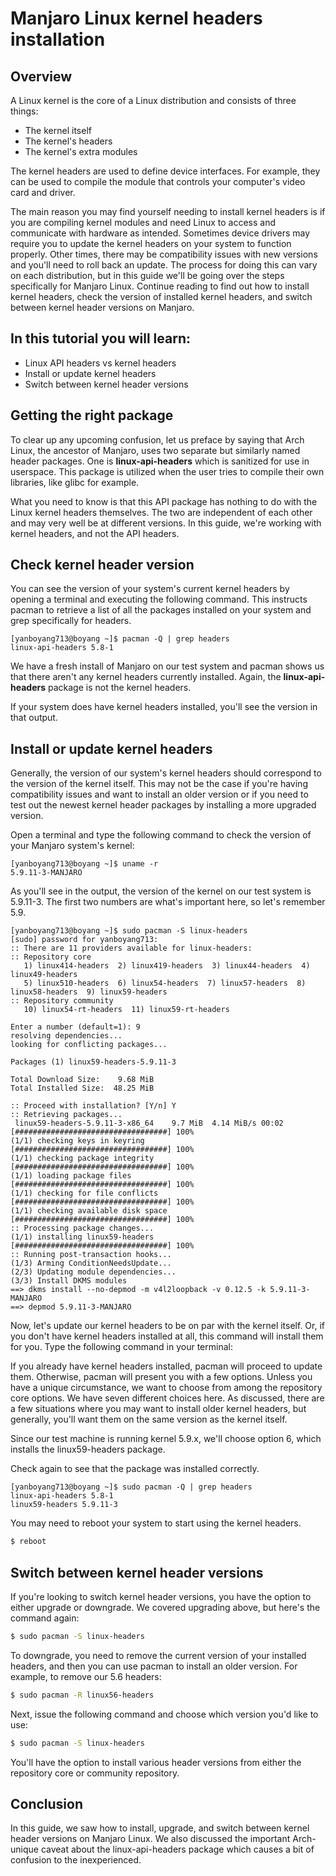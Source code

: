 # Manjaro Linux kernel headers installation

## Overview
A Linux kernel is the core of a Linux distribution and consists of three things:
+ The kernel itself
+ The kernel's headers
+ The kernel's extra modules

The kernel headers are used to define device interfaces. For example, they can be used to compile the module that controls your computer's video card and driver.

The main reason you may find yourself needing to install kernel headers is if you are compiling kernel modules and need Linux to access and communicate with hardware as intended. Sometimes device drivers may require you to update the kernel headers on your system to function properly. Other times, there may be compatibility issues with new versions and you'll need to roll back an update. The process for doing this can vary on each distribution, but in this guide we'll be going over the steps specifically for Manjaro Linux. Continue reading to find out how to install kernel headers, check the version of installed kernel headers, and switch between kernel header versions on Manjaro.

## In this tutorial you will learn:
+ Linux API headers vs kernel headers
+ Install or update kernel headers
+ Switch between kernel header versions

## Getting the right package
To clear up any upcoming confusion, let us preface by saying that Arch Linux, the ancestor of Manjaro, uses two separate but similarly named header packages. One is **linux-api-headers** which is sanitized for use in userspace. This package is utilized when the user tries to compile their own libraries, like glibc for example.

What you need to know is that this API package has nothing to do with the Linux kernel headers themselves. The two are independent of each other and may very well be at different versions. In this guide, we're working with kernel headers, and not the API headers.

## Check kernel header version
You can see the version of your system's current kernel headers by opening a terminal and executing the following command. This instructs pacman to retrieve a list of all the packages installed on your system and grep specifically for headers.

```console
[yanboyang713@boyang ~]$ pacman -Q | grep headers
linux-api-headers 5.8-1
```

We have a fresh install of Manjaro on our test system and pacman shows us that there aren't any kernel headers currently installed. Again, the **linux-api-headers** package is not the kernel headers.

If your system does have kernel headers installed, you'll see the version in that output.

## Install or update kernel headers
Generally, the version of our system's kernel headers should correspond to the version of the kernel itself. This may not be the case if you're having compatibility issues and want to install an older version or if you need to test out the newest kernel header packages by installing a more upgraded version.

Open a terminal and type the following command to check the version of your Manjaro system's kernel:

```console
[yanboyang713@boyang ~]$ uname -r
5.9.11-3-MANJARO
```

As you'll see in the output, the version of the kernel on our test system is 5.9.11-3. The first two numbers are what's important here, so let's remember 5.9.

```console
[yanboyang713@boyang ~]$ sudo pacman -S linux-headers
[sudo] password for yanboyang713: 
:: There are 11 providers available for linux-headers:
:: Repository core
   1) linux414-headers  2) linux419-headers  3) linux44-headers  4) linux49-headers
   5) linux510-headers  6) linux54-headers  7) linux57-headers  8) linux58-headers  9) linux59-headers
:: Repository community
   10) linux54-rt-headers  11) linux59-rt-headers

Enter a number (default=1): 9
resolving dependencies...
looking for conflicting packages...

Packages (1) linux59-headers-5.9.11-3

Total Download Size:    9.68 MiB
Total Installed Size:  48.25 MiB

:: Proceed with installation? [Y/n] Y
:: Retrieving packages...
 linux59-headers-5.9.11-3-x86_64    9.7 MiB  4.14 MiB/s 00:02 [##################################] 100%
(1/1) checking keys in keyring                                [##################################] 100%
(1/1) checking package integrity                              [##################################] 100%
(1/1) loading package files                                   [##################################] 100%
(1/1) checking for file conflicts                             [##################################] 100%
(1/1) checking available disk space                           [##################################] 100%
:: Processing package changes...
(1/1) installing linux59-headers                              [##################################] 100%
:: Running post-transaction hooks...
(1/3) Arming ConditionNeedsUpdate...
(2/3) Updating module dependencies...
(3/3) Install DKMS modules
==> dkms install --no-depmod -m v4l2loopback -v 0.12.5 -k 5.9.11-3-MANJARO
==> depmod 5.9.11-3-MANJARO
```

Now, let's update our kernel headers to be on par with the kernel itself. Or, if you don't have kernel headers installed at all, this command will install them for you. Type the following command in your terminal:

If you already have kernel headers installed, pacman will proceed to update them. Otherwise, pacman will present you with a few options. Unless you have a unique circumstance, we want to choose from among the repository core options. We have seven different choices here. As discussed, there are a few situations where you may want to install older kernel headers, but generally, you'll want them on the same version as the kernel itself.

Since our test machine is running kernel 5.9.x, we'll choose option 6, which installs the linux59-headers package.

Check again to see that the package was installed correctly.

```console
[yanboyang713@boyang ~]$ sudo pacman -Q | grep headers
linux-api-headers 5.8-1
linux59-headers 5.9.11-3
```

You may need to reboot your system to start using the kernel headers.

```bash
$ reboot
```

## Switch between kernel header versions
If you're looking to switch kernel header versions, you have the option to either upgrade or downgrade. We covered upgrading above, but here's the command again:

```bash
$ sudo pacman -S linux-headers
```

To downgrade, you need to remove the current version of your installed headers, and then you can use pacman to install an older version. For example, to remove our 5.6 headers:

```bash
$ sudo pacman -R linux56-headers
```

Next, issue the following command and choose which version you'd like to use:

```bash
$ sudo pacman -S linux-headers
```

You'll have the option to install various header versions from either the repository core or community repository.

## Conclusion
In this guide, we saw how to install, upgrade, and switch between kernel header versions on Manjaro Linux. We also discussed the important Arch-unique caveat about the linux-api-headers package which causes a bit of confusion to the inexperienced.


